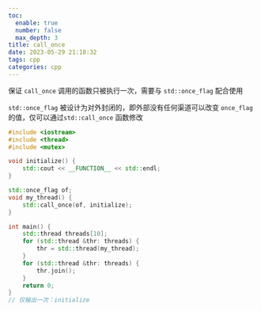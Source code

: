 ```yaml
---
toc:
  enable: true
  number: false
  max_depth: 3
title: call_once
date: 2023-05-29 21:18:32
tags: cpp
categories: cpp
---
```


保证 `call_once` 调用的函数只被执行一次，需要与 `std::once_flag` 配合使用

`std::once_flag` 被设计为对外封闭的，即外部没有任何渠道可以改变 `once_flag` 的值，仅可以通过`std::call_once` 函数修改

```cpp
#include <iostream>
#include <thread>
#include <mutex>

void initialize() {
    std::cout << __FUNCTION__ << std::endl;
}

std::once_flag of;
void my_thread() {
    std::call_once(of, initialize);
}

int main() {
    std::thread threads[10];
    for (std::thread &thr: threads) {
        thr = std::thread(my_thread);
    }
    for (std::thread &thr: threads) {
        thr.join();
    }
    return 0;
}
// 仅输出一次：initialize
```